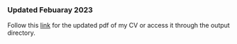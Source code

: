 ### Updated Febuaray 2023

Follow this [link](https://github.com/jennahamlin/Hamlin.CV/blob/master/output/Hamlin.pdf) for the updated pdf of my CV or access it through the output directory. 
